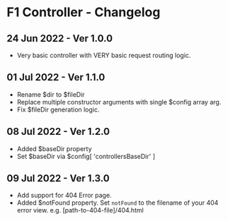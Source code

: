 # F1 Controller - Changelog

## 24 Jun 2022 - Ver 1.0.0
  - Very basic controller with VERY basic request routing logic.

## 01 Jul 2022 - Ver 1.1.0
  - Rename $dir to $fileDir
  - Replace multiple constructor arguments with single $config array arg.
  - Fix $fileDir generation logic.

## 08 Jul 2022 - Ver 1.2.0
  - Added $baseDir property
  - Set $baseDir via $config[ 'controllersBaseDir' ]

## 09 Jul 2022 - Ver 1.3.0
  - Add support for 404 Error page.
  - Added $notFound property. Set `notFound` to the filename of
    your 404 error view. e.g. [path-to-404-file]/404.html 